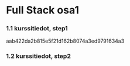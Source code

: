# Full Stack osa1

### 1.1 kurssitiedot, step1

aab422da2b815e5f21d162b8074a3ed9791634a3

### 1.2 kurssitiedot, step2